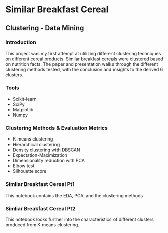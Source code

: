 # Similar Breakfast Cereal

## Clustering - Data Mining

### Introduction
This project was my first attempt at utilizing different clustering techniques on different cereal products. Similar breakfast cereals were clustered based on nutrition facts. The paper and presentation walks through the different clustering methods tested, with the conclusion and insights to the derived 6 clusters.

### Tools
* Scikit-learn
* SciPy
* Matplotlib
* Numpy

### Clustering Methods & Evaluation Metrics
* K-means clustering
* Hierarchical clustering
* Density clustering with DBSCAN
* Expectation-Maximization
* Dimensionality reduction with PCA
* Elbow test
* Silhouette score

### Simliar Breakfast Cereal Pt1
This notebook contains the EDA, PCA, and the clustering methods

### Simliar Breakfast Cereal Pt2
This notebook looks further into the characteristics of different clusters produced from K-means clustering.
